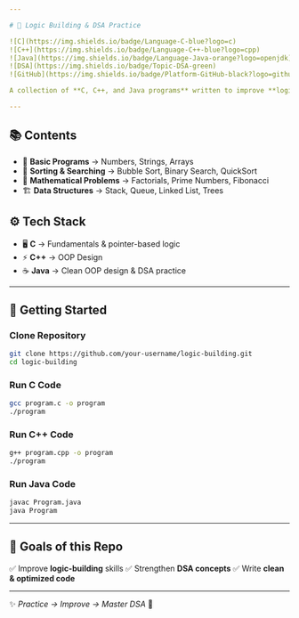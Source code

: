 ```yaml
---

# 🚀 Logic Building & DSA Practice

![C](https://img.shields.io/badge/Language-C-blue?logo=c)
![C++](https://img.shields.io/badge/Language-C++-blue?logo=cpp)
![Java](https://img.shields.io/badge/Language-Java-orange?logo=openjdk)
![DSA](https://img.shields.io/badge/Topic-DSA-green)
![GitHub](https://img.shields.io/badge/Platform-GitHub-black?logo=github)

A collection of **C, C++, and Java programs** written to improve **logic-building, problem-solving, and Data Structures & Algorithms (DSA)** skills.

---
```


## 📚 Contents

* 🔢 **Basic Programs** → Numbers, Strings, Arrays
* 🔄 **Sorting & Searching** → Bubble Sort, Binary Search, QuickSort
* 🧮 **Mathematical Problems** → Factorials, Prime Numbers, Fibonacci
* 🏗 **Data Structures** → Stack, Queue, Linked List, Trees


## ⚙️ Tech Stack

* 🖥 **C** → Fundamentals & pointer-based logic
* ⚡ **C++** →  OOP Design
* ☕ **Java** → Clean OOP design & DSA practice

---

## 🚀 Getting Started

### Clone Repository

```bash
git clone https://github.com/your-username/logic-building.git
cd logic-building
```

### Run C Code

```bash
gcc program.c -o program
./program
```

### Run C++ Code

```bash
g++ program.cpp -o program
./program
```

### Run Java Code

```bash
javac Program.java
java Program
```

---

## 🎯 Goals of this Repo

✅ Improve **logic-building** skills
✅ Strengthen **DSA concepts**
✅ Write **clean & optimized code**

---

✨ *Practice → Improve → Master DSA* 🚀
